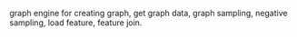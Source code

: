 graph engine for creating graph, get graph data, graph sampling, negative sampling,
load feature, feature join.
